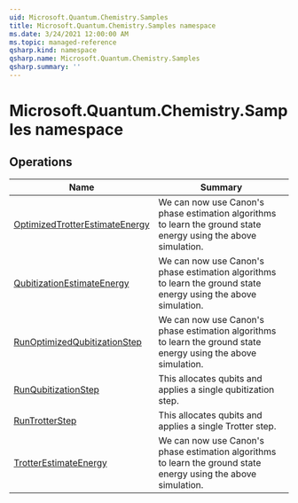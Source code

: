 ```yaml
---
uid: Microsoft.Quantum.Chemistry.Samples
title: Microsoft.Quantum.Chemistry.Samples namespace
ms.date: 3/24/2021 12:00:00 AM
ms.topic: managed-reference
qsharp.kind: namespace
qsharp.name: Microsoft.Quantum.Chemistry.Samples
qsharp.summary: ''
---
```


# Microsoft.Quantum.Chemistry.Samples namespace




<!-- summaries -->

## Operations

| Name | Summary |
|------|---------|
|[OptimizedTrotterEstimateEnergy](xref:Microsoft.Quantum.Chemistry.Samples.OptimizedTrotterEstimateEnergy) |We can now use Canon's phase estimation algorithms to learn the ground state energy using the above simulation.
|[QubitizationEstimateEnergy](xref:Microsoft.Quantum.Chemistry.Samples.QubitizationEstimateEnergy) |We can now use Canon's phase estimation algorithms to learn the ground state energy using the above simulation.
|[RunOptimizedQubitizationStep](xref:Microsoft.Quantum.Chemistry.Samples.RunOptimizedQubitizationStep) |We can now use Canon's phase estimation algorithms to learn the ground state energy using the above simulation.
|[RunQubitizationStep](xref:Microsoft.Quantum.Chemistry.Samples.RunQubitizationStep) |This allocates qubits and applies a single qubitization step.
|[RunTrotterStep](xref:Microsoft.Quantum.Chemistry.Samples.RunTrotterStep) |This allocates qubits and applies a single Trotter step.
|[TrotterEstimateEnergy](xref:Microsoft.Quantum.Chemistry.Samples.TrotterEstimateEnergy) |We can now use Canon's phase estimation algorithms to learn the ground state energy using the above simulation.


<!-- /summaries -->
